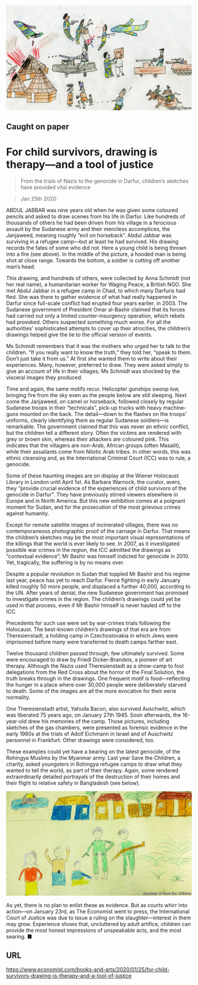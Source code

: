 ![](./images/20200125_BKP001.jpg)

## Caught on paper

# For child survivors, drawing is therapy—and a tool of justice

> From the trials of Nazis to the genocide in Darfur, children’s sketches have provided vital evidence

> Jan 25th 2020

ABDUL JABBAR was nine years old when he was given some coloured pencils and asked to draw scenes from his life in Darfur. Like hundreds of thousands of others he had been driven from his village in a ferocious assault by the Sudanese army and their merciless accomplices, the Janjaweed, meaning roughly “evil on horseback”. Abdul Jabbar was surviving in a refugee camp—but at least he had survived. His drawing records the fates of some who did not. Here a young child is being thrown into a fire (see above). In the middle of the picture, a hooded man is being shot at close range. Towards the bottom, a soldier is cutting off another man’s head.

This drawing, and hundreds of others, were collected by Anna Schmidt (not her real name), a humanitarian worker for Waging Peace, a British NGO. She met Abdul Jabbar in a refugee camp in Chad, to which many Darfuris had fled. She was there to gather evidence of what had really happened in Darfur since full-scale conflict had erupted four years earlier, in 2003. The Sudanese government of President Omar al-Bashir claimed that its forces had carried out only a limited counter-insurgency operation, which rebels had provoked. Others suspected something much worse. For all the authorities’ sophisticated attempts to cover up their atrocities, the children’s drawings helped give the lie to the official version of events.

Ms Schmidt remembers that it was the mothers who urged her to talk to the children. “If you really want to know the truth,” they told her, “speak to them. Don’t just take it from us.” At first she wanted them to write about their experiences. Many, however, preferred to draw. They were asked simply to give an account of life in their villages; Ms Schmidt was shocked by the visceral images they produced.

Time and again, the same motifs recur. Helicopter gunships swoop low, bringing fire from the sky even as the people below are still sleeping. Next come the Janjaweed, on camel or horseback, followed closely by regular Sudanese troops in their “technicals”, pick-up trucks with heavy machine-guns mounted on the back. The detail—down to the flashes on the troops’ uniforms, clearly identifying them as regular Sudanese soldiers—is remarkable. The government claimed that this was never an ethnic conflict, but the children tell a different story. Often the victims are rendered with grey or brown skin, whereas their attackers are coloured pink. This indicates that the villagers are non-Arab, African groups (often Masalit), while their assailants come from Nilotic Arab tribes. In other words, this was ethnic cleansing and, as the International Criminal Court (ICC) was to rule, a genocide.

Some of these haunting images are on display at the Wiener Holocaust Library in London until April 1st. As Barbara Warnock, the curator, avers, they “provide crucial evidence of the experiences of child survivors of the genocide in Darfur”. They have previously stirred viewers elsewhere in Europe and in North America. But this new exhibition comes at a poignant moment for Sudan, and for the prosecution of the most grievous crimes against humanity.

Except for remote satellite images of incinerated villages, there was no contemporaneous photographic proof of the carnage in Darfur. That means the children’s sketches may be the most important visual representations of the killings that the world is ever likely to see. In 2007, as it investigated possible war crimes in the region, the ICC admitted the drawings as “contextual evidence”; Mr Bashir was himself indicted for genocide in 2010. Yet, tragically, the suffering is by no means over.

Despite a popular revolution in Sudan that toppled Mr Bashir and his regime last year, peace has yet to reach Darfur. Fierce fighting in early January killed roughly 50 more people, and displaced a further 40,000, according to the UN. After years of denial, the new Sudanese government has promised to investigate crimes in the region. The children’s drawings could yet be used in that process, even if Mr Bashir himself is never hauled off to the ICC.

Precedents for such use were set by war-crimes trials following the Holocaust. The best-known children’s drawings of that era are from Theresienstadt, a holding camp in Czechoslovakia in which Jews were imprisoned before many were transferred to death camps farther east.

Twelve thousand children passed through; few ultimately survived. Some were encouraged to draw by Friedl Dicker-Brandeis, a pioneer of art therapy. Although the Nazis used Theresienstadt as a show-camp to fool delegations from the Red Cross about the horror of the Final Solution, the truth breaks through in the drawings. One frequent motif is food—reflecting the hunger in a place where over 30,000 people were deliberately starved to death. Some of the images are all the more evocative for their eerie normality.

One Theresienstadt artist, Yahuda Bacon, also survived Auschwitz, which was liberated 75 years ago, on January 27th 1945. Soon afterwards, the 16-year-old drew his memories of the camp. Those pictures, including sketches of the gas chambers, were presented as forensic evidence in the early 1960s at the trials of Adolf Eichmann in Israel and of Auschwitz personnel in Frankfurt. Other drawings were considered, too.

These examples could yet have a bearing on the latest genocide, of the Rohingya Muslims by the Myanmar army. Last year Save the Children, a charity, asked youngsters in Rohingya refugee camps to draw what they wanted to tell the world, as part of their therapy. Again, some rendered extraordinarily detailed portrayals of the destruction of their homes and their flight to relative safety in Bangladesh (see below).



![](./images/20200125_BKP002.jpg)

As yet, there is no plan to enlist these as evidence. But as courts whirr into action—on January 23rd, as The Economist went to press, the International Court of Justice was due to issue a ruling on the slaughter—interest in them may grow. Experience shows that, uncluttered by adult artifice, children can provide the most honest impressions of unspeakable acts, and the most searing. ■

## URL

https://www.economist.com/books-and-arts/2020/01/25/for-child-survivors-drawing-is-therapy-and-a-tool-of-justice
